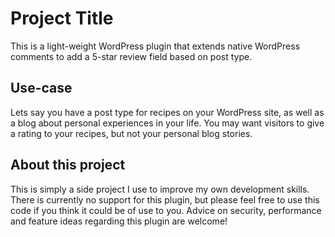# Project Title

This is a light-weight WordPress plugin that extends native WordPress comments to add a 5-star review field based on post type.

## Use-case

Lets say you have a post type for recipes on your WordPress site, as well as a blog about personal experiences in your life. You may want visitors to give a rating to your recipes, but not your personal blog stories.

## About this project

This is simply a side project I use to improve my own development skills. There is currently no support for this plugin, but please feel free to use this code if you think it could be of use to you. Advice on security, performance and feature ideas regarding this plugin are welcome!
